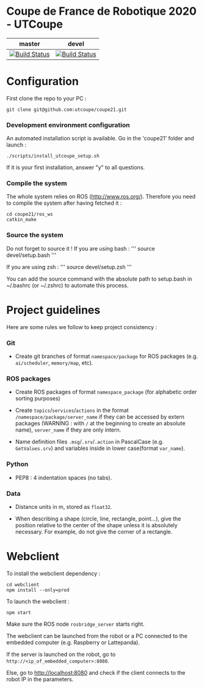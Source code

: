 Coupe de France de Robotique 2020 - UTCoupe
=======
|master|devel|
|------|-----|
| [![Build Status](https://travis-ci.org/utcoupe/coupe21.svg?branch=master)](https://travis-ci.org/utcoupe/coupe21) | [![Build Status](https://travis-ci.org/utcoupe/coupe21.svg?branch=devel)](https://travis-ci.org/utcoupe/coupe21) |

# Configuration

First clone the repo to your PC :
```
git clone git@github.com:utcoupe/coupe21.git
```

### Development environment configuration

An automated installation script is available. Go in the 'coupe21' folder and launch :
```
./scripts/install_utcoupe_setup.sh 
```

If it is your first installation, answer "y" to all questions.

### Compile the system

The whole system relies on ROS (http://www.ros.org/). Therefore you need to compile the system after having fetched it :
```
cd coupe21/ros_ws
catkin_make
```

### Source the system

Do not forget to source it !
If you are using bash : 
'''
source devel/setup.bash
'''

If you are using zsh : 
'''
source devel/setup.zsh
'''

You can add the source command with the absolute path to setup.bash in ~/.bashrc (or ~/.zshrc) to automate this process.

# Project guidelines

Here are some rules we follow to keep project consistency :

### Git

- Create git branches of format `namespace/package` for ROS packages (e.g. `ai/scheduler`, `memory/map`, etc).

### ROS packages

- Create ROS packages of format `namespace_package` (for alphabetic order sorting purposes)

- Create `topics`/`services`/`actions` in the format `/namespace/package/server_name` if they can be accessed by extern packages (WARNING : with `/` at the beginning to create an absolute name), `server_name` if they are only intern.

- Name definition files `.msg`/`.srv`/`.action` in PascalCase (e.g. `GetValues.srv`) and variables inside in lower case(format `var_name`).

### Python

- PEP8 : 4 indentation spaces (no tabs).

### Data

- Distance units in m, stored as `float32`.

- When describing a shape (circle, line, rectangle, point...), give the position relative to the center of the shape unless it is absolutely necessary.  For example, do not give the corner of a rectangle.

# Webclient

To install the webclient dependency :
```
cd webclient
npm install --only=prod
```

To launch the webclient :
```
npm start
```

Make sure the ROS node `rosbridge_server` starts right.

The webclient can be launched from the robot or a PC connected to the embedded computer (e.g. Raspberry or Lattepanda).

If the server is launched on the robot, go to `http://<ip_of_embedded_computer>:8080`.

Else, go to [http://localhost:8080](http://localhost:8080) and check if the client connects to the robot IP in the parameters.